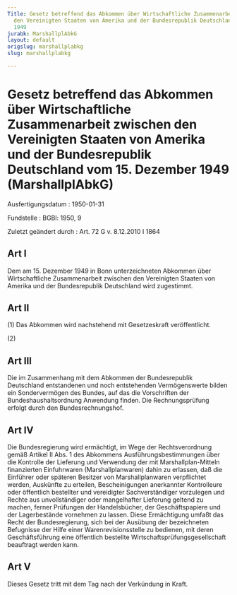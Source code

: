 ```yaml
---
Title: Gesetz betreffend das Abkommen über Wirtschaftliche Zusammenarbeit zwischen
  den Vereinigten Staaten von Amerika und der Bundesrepublik Deutschland vom 15. Dezember
  1949
jurabk: MarshallplAbkG
layout: default
origslug: marshallplabkg
slug: marshallplabkg

---
```


# Gesetz betreffend das Abkommen über Wirtschaftliche Zusammenarbeit zwischen den Vereinigten Staaten von Amerika und der Bundesrepublik Deutschland vom 15. Dezember 1949 (MarshallplAbkG)

Ausfertigungsdatum
:   1950-01-31

Fundstelle
:   BGBl: 1950, 9

Zuletzt geändert durch
:   Art. 72 G v. 8.12.2010 I 1864



## Art I

Dem am 15. Dezember 1949 in Bonn unterzeichneten Abkommen über Wirtschaftliche Zusammenarbeit zwischen den Vereinigten Staaten von Amerika und der Bundesrepublik Deutschland wird zugestimmt.


## Art II

(1) Das Abkommen wird nachstehend mit Gesetzeskraft veröffentlicht.

(2)


## Art III

Die im Zusammenhang mit dem Abkommen der Bundesrepublik Deutschland entstandenen und noch entstehenden Vermögenswerte bilden ein Sondervermögen des Bundes, auf das die Vorschriften der Bundeshaushaltsordnung Anwendung finden. Die Rechnungsprüfung erfolgt durch den Bundesrechnungshof.


## Art IV

Die Bundesregierung wird ermächtigt, im Wege der Rechtsverordnung gemäß Artikel II Abs. 1 des Abkommens Ausführungsbestimmungen über die Kontrolle der Lieferung und Verwendung der mit Marshallplan-Mitteln finanzierten Einfuhrwaren (Marshallplanwaren) dahin zu erlassen, daß die Einführer oder späteren Besitzer von Marshallplanwaren verpflichtet werden, Auskünfte zu erteilen, Bescheinigungen anerkannter Kontrolleure oder öffentlich bestellter und vereidigter Sachverständiger vorzulegen und Rechte aus unvollständiger oder mangelhafter Lieferung geltend zu machen, ferner Prüfungen der Handelsbücher, der Geschäftspapiere und der Lagerbestände vornehmen zu lassen. Diese Ermächtigung umfaßt das Recht der Bundesregierung, sich bei der Ausübung der bezeichneten Befugnisse der Hilfe einer Warenrevisionsstelle zu bedienen, mit deren Geschäftsführung eine öffentlich bestellte Wirtschaftsprüfungsgesellschaft beauftragt werden kann.


## Art V

Dieses Gesetz tritt mit dem Tag nach der Verkündung in Kraft.

